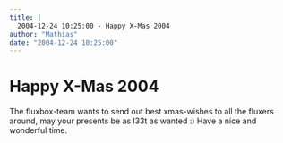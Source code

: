 ```yaml
---
title: |
  2004-12-24 10:25:00 - Happy X-Mas 2004
author: "Mathias"
date: "2004-12-24 10:25:00"
---
```


# Happy X-Mas 2004

The fluxbox-team wants to send out best xmas-wishes to all the fluxers around,
may your presents be as l33t as wanted :) Have a nice and wonderful time.



